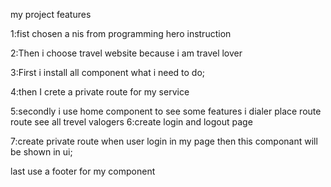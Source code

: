 my project features


1:fist chosen a nis from programming hero instruction

2:Then i choose travel website because i am travel lover

3:First i install  all component what i need to do;

4:then I crete  a private route for my service

5:secondly i use home component to see some features
    i dialer place route route see all  trevel valogers
6:create login and logout page 

7:create private route when user login in my page then this componant will be shown in ui;

last use a footer for my component